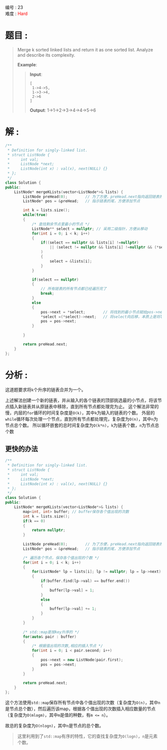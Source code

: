 编号 : 23      
难度 : <font color="red">Hard</font>

# 题目 :  
>Merge k sorted linked lists and return it as one sorted list. Analyze and describe its complexity.
>
>**Example**:
>>**Input**:
>>```
>>[
>>  1->4->5,
>>  1->3->4,
>>  2->6
>>]
>>```
>>**Output**: 1->1->2->3->4->4->5->6
>

# 解 :  
```Cpp
/**
 * Definition for singly-linked list.
 * struct ListNode {
 *     int val;
 *     ListNode *next;
 *     ListNode(int x) : val(x), next(NULL) {}
 * };
 */
class Solution {
public:
    ListNode* mergeKLists(vector<ListNode*>& lists) {
        ListNode preHead(0);        // 为了方便，preHead.next指向返回链表的头节点
        ListNode* pos = &preHead;   // 指示链表的尾，方便添加节点

        int k = lists.size();
        while(true)
        {
            /* 查找剩余节点里最小的节点 */
            ListNode** select = nullptr; // 采用二级指针，方便从移动
            for(int i = 0; i < k; i++)
            {
                if((select == nullptr && lists[i] !=nullptr) 
                    || (select != nullptr && lists[i] !=nullptr && (*select)->val > lists[i]->val)
                )
                {
                    select = &lists[i];
                }
            }

            if(select == nullptr)
            {
                // 所有链表的所有节点都已经遍历完了
                break;
            }
            else
            {
                pos->next = *select;        // 将找到的最小节点赋给pos->next
                *select =(*select)->next;   // 将select向后移，本质上是将list[i]向后移，即删除该节点
                pos = pos->next;
            }
            
        }

        return preHead.next;
    }
};
```

# 分析 :  
这道题要求将`k`个升序的链表合并为一个。

上述解法创建一个新的链表，并从输入的各个链表的顶部挑选最的小节点，将该节点插入新链表并从原链表中移除，直到所有节点都处理完为止。
这个解法非常的慢，内层的`for`循环的时间复杂度是`O(k)`，其中`k`为输入的链表的个数。
外层的`while`循环每次处理一个节点，直到所有节点都处理完，复杂度为`O(n)`，其中`n`为节点总个数。
所以循环嵌套的总时间复杂度为`O(k*n)`，`k`为链表个数，`n`为节点总个数

## 更快的办法
```Cpp
/**
 * Definition for singly-linked list.
 * struct ListNode {
 *     int val;
 *     ListNode *next;
 *     ListNode(int x) : val(x), next(NULL) {}
 * };
 */
class Solution {
public:
    ListNode* mergeKLists(vector<ListNode*>& lists) {
        map<int, int> buffer; // buffer保存各个值出现的次数
        int k = lists.size();
        if(k == 0)
        {
            return nullptr;
        }
        
        ListNode preHead(0);        // 为了方便，preHead.next指向返回链表的头节点
        ListNode* pos = &preHead;   // 指示链表的尾，方便添加节点

        /* 遍历各个节点，保存各个值出现的个数 */
        for(int i = 0; i < k; i++)
        {
            for(ListNode* lp = lists[i]; lp != nullptr; lp = lp->next)
            {
                if(buffer.find(lp->val) == buffer.end())
                {
                    buffer[lp->val] = 1;
                }
                else
                {
                    buffer[lp->val] += 1;
                }
            }
        }
        
        /* std::map是按key升序的 */
        for(auto& pair : buffer)
        {
            /* 根据值出现的次数,相应的插入节点 */
            for(int i = 0; i < pair.second; i++)
            {
                pos->next = new ListNode(pair.first);
                pos = pos->next;
            }
        }
        
        return preHead.next;
    }
};
```

这个方法使用`std::map`保存所有节点中各个值出现的次数（复杂度为`O(n)`，其中`n`是节点总个数），然后遍历该map，根据各个值出现的次数插入相应数量的节点（复杂度为`O(mlogm)`，其中`m`是值的种数，有`m <= n`）。

故总的复杂度为`O(nlogn)`，其中`n`是节点的总个数。

> 这里利用到了`std::map`有序的特性，它的查找复杂度为`O(logn)`，`n`是元素个数。